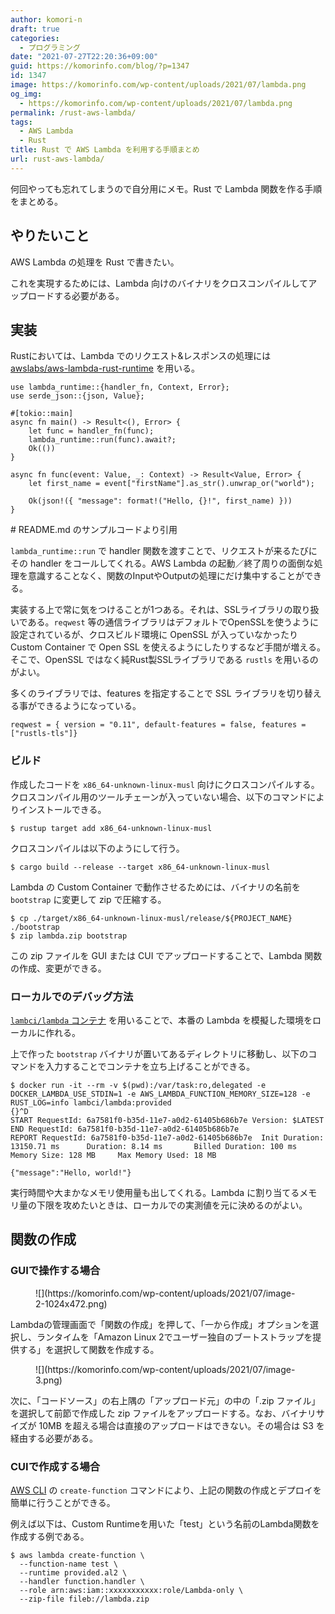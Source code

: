 ```yaml
---
author: komori-n
draft: true
categories:
  - プログラミング
date: "2021-07-27T22:20:36+09:00"
guid: https://komorinfo.com/blog/?p=1347
id: 1347
image: https://komorinfo.com/wp-content/uploads/2021/07/lambda.png
og_img:
  - https://komorinfo.com/wp-content/uploads/2021/07/lambda.png
permalink: /rust-aws-lambda/
tags:
  - AWS Lambda
  - Rust
title: Rust で AWS Lambda を利用する手順まとめ
url: rust-aws-lambda/
---
```


何回やっても忘れてしまうので自分用にメモ。Rust で Lambda 関数を作る手順をまとめる。

## やりたいこと

AWS Lambda の処理を Rust で書きたい。

これを実現するためには、Lambda 向けのバイナリをクロスコンパイルしてアップロードする必要がある。

## 実装

Rustにおいては、Lambda でのリクエスト&amp;レスポンスの処理には [awslabs/aws-lambda-rust-runtime](https://github.com/awslabs/aws-lambda-rust-runtime) を用いる。

```
use lambda_runtime::{handler_fn, Context, Error};
use serde_json::{json, Value};

#[tokio::main]
async fn main() -> Result<(), Error> {
    let func = handler_fn(func);
    lambda_runtime::run(func).await?;
    Ok(())
}

async fn func(event: Value, _: Context) -> Result<Value, Error> {
    let first_name = event["firstName"].as_str().unwrap_or("world");

    Ok(json!({ "message": format!("Hello, {}!", first_name) }))
}
```

\# README.md のサンプルコードより引用

`lambda_runtime::run` で handler 関数を渡すことで、リクエストが来るたびにその handler をコールしてくれる。AWS Lambda の起動／終了周りの面倒な処理を意識することなく、関数のInputやOutputの処理にだけ集中することができる。

実装する上で常に気をつけることが1つある。それは、SSLライブラリの取り扱いである。`reqwest` 等の通信ライブラリはデフォルトでOpenSSLを使うように設定されているが、クロスビルド環境に OpenSSL が入っていなかったり Custom Container で Open SSL を使えるようにしたりするなど手間が増える。そこで、OpenSSL ではなく純Rust製SSLライブラリである `rustls` を用いるのがよい。

多くのライブラリでは、features を指定することで SSL ライブラリを切り替える事ができるようになっている。

```
reqwest = { version = "0.11", default-features = false, features = ["rustls-tls"]}
```

### ビルド

作成したコードを `x86_64-unknown-linux-musl` 向けにクロスコンパイルする。クロスコンパイル用のツールチェーンが入っていない場合、以下のコマンドによりインストールできる。

```
$ rustup target add x86_64-unknown-linux-musl
```

クロスコンパイルは以下のようにして行う。

```
$ cargo build --release --target x86_64-unknown-linux-musl
```

Lambda の Custom Container で動作させるためには、バイナリの名前を `bootstrap` に変更して zip で圧縮する。

```
$ cp ./target/x86_64-unknown-linux-musl/release/${PROJECT_NAME} ./bootstrap
$ zip lambda.zip bootstrap
```

この zip ファイルを GUI または CUI でアップロードすることで、Lambda 関数の作成、変更ができる。

### ローカルでのデバッグ方法

[`lambci/lambda` コンテナ](https://hub.docker.com/r/lambci/lambda/) を用いることで、本番の Lambda を模擬した環境をローカルに作れる。

上で作った `bootstrap` バイナリが置いてあるディレクトリに移動し、以下のコマンドを入力することでコンテナを立ち上げることができる。

```
$ docker run -it --rm -v $(pwd):/var/task:ro,delegated -e DOCKER_LAMBDA_USE_STDIN=1 -e AWS_LAMBDA_FUNCTION_MEMORY_SIZE=128 -e RUST_LOG=info lambci/lambda:provided
{}^D
START RequestId: 6a7581f0-b35d-11e7-a0d2-61405b686b7e Version: $LATEST
END RequestId: 6a7581f0-b35d-11e7-a0d2-61405b686b7e
REPORT RequestId: 6a7581f0-b35d-11e7-a0d2-61405b686b7e  Init Duration: 13150.71 ms      Duration: 8.14 ms       Billed Duration: 100 ms Memory Size: 128 MB     Max Memory Used: 18 MB

{"message":"Hello, world!"}
```

実行時間や大まかなメモリ使用量も出してくれる。Lambda に割り当てるメモリ量の下限を攻めたいときは、ローカルでの実測値を元に決めるのがよい。

## 関数の作成

### GUIで操作する場合

<figure class="wp-block-image size-large">![](https://komorinfo.com/wp-content/uploads/2021/07/image-2-1024x472.png)</figure>Lambdaの管理画面で「関数の作成」を押して、「一から作成」オプションを選択し、ランタイムを「Amazon Linux 2でユーザー独自のブートストラップを提供する」を選択して関数を作成する。

<figure class="wp-block-image size-large">![](https://komorinfo.com/wp-content/uploads/2021/07/image-3.png)</figure>次に、「コードソース」の右上隅の「アップロード元」の中の「.zip ファイル」を選択して前節で作成した zip ファイルをアップロードする。なお、バイナリサイズが 10MB を超える場合は直接のアップロードはできない。その場合は S3 を経由する必要がある。

### CUIで作成する場合

[AWS CLI](https://aws.amazon.com/jp/cli/) の `create-function` コマンドにより、上記の関数の作成とデプロイを簡単に行うことができる。

例えば以下は、Custom Runtimeを用いた「test」という名前のLambda関数を作成する例である。

```
$ aws lambda create-function \
  --function-name test \
  --runtime provided.al2 \
  --handler function.handler \
  --role arn:aws:iam::xxxxxxxxxxx:role/Lambda-only \
  --zip-file fileb://lambda.zip
```
